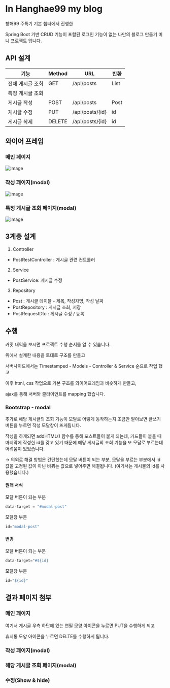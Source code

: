 # In Hanghae99 my blog

항해99 주특기 기본 챕터에서 진행한

Spring Boot 기반 CRUD 기능이 포함된 로그인 기능이 없는 나만의 블로그 만들기 미니 프로젝트 입니다.

## API 설계

| 기능             | Method | URL             | 반환       |
| ---------------- | ------ | --------------- | ---------- |
| 전체 게시글 조회 | GET    | /api/posts      | List<Post> |
| 특정 게시글 조회 |        |                 |            |
| 게시글 작성      | POST   | /api/posts      | Post       |
| 게시글 수정      | PUT    | /api/posts/{id} | id         |
| 게시글 삭제      | DELETE | /api/posts/{id} | id         |

## 와이어 프레임
### 메인 페이지
![image](https://user-images.githubusercontent.com/53491653/111947356-a5b13300-8b20-11eb-9f31-419ed4062958.png)
### 작성 페이지(modal)
![image](https://user-images.githubusercontent.com/53491653/111947393-bc578a00-8b20-11eb-95ca-eb9a29304623.png)
### 특정 게시글 조회 페이지(modal)
![image](https://user-images.githubusercontent.com/53491653/111947420-cbd6d300-8b20-11eb-99a0-9c164ceccd23.png)


## 3계층 설계

1. Controller

- PostRestController : 게시글 관련 컨트롤러

2. Service

- PostService: 게시글 수정

3. Repository

- Post : 게시글 테이블 - 제목, 작성자명, 작성 날짜
- PostRepository : 게시글 조회, 저장
- PostRequestDto : 게시글 수정 / 등록




## 수행

커밋 내역을 보시면 프로젝트 수행 순서를 알 수 있습니다.

위에서 설계한 내용을 토대로 구조를 만들고

서버사이드에서는 Timestamped - Models - Controller & Service 순으로 작업 했고

이후 html, css 작업으로 기본 구조를 와이어프레임과 비슷하게 만들고,

ajax를 통해 서버와 클라이언트를 mapping 했습니다.



### Bootstrap - modal

추가로 해당 게시글의 조회 기능이 모달로 어떻게 동작하는지 조금만 알아보면 글쓰기 버튼을 누르면 작성 모달창이 뜨게됩니다. 

작성을 하게되면 addHTML() 함수를 통해 포스트들이 붙게 되는데, 카드들이 붙을 때 마지막에 작성한 id를 갖고 있기 때문에 해당 게시글의 조회 기능을 또 모달로 부르는데 어려움이 있었습니다.

→ 의외로 해결 방법은 간단했는데 모달 버튼이 되는 부분, 모달을 부르는 부분에서  id 값을 고정된 값이 아닌 바뀌는 값으로 넣어주면 해결됩니다. (여기서는 게시물의 id를 사용했습니다.)

#### 원래 서식

모달 버튼이 되는 부분

```jsx
data-target = "#modal-post"
```

모달창 부분

```jsx
id="modal-post"
```

#### 변경

모달 버튼이 되는 부분

```jsx
data-target="#${id}
```

모달창 부분

```jsx
id="${id}"
```



## 결과 페이지 첨부

### 메인 페이지



여기서 게시글 우측 하단에 있는 연필 모양 아이콘을 누르면 PUT을 수행하게 되고

휴지통 모양 아이콘을 누르면 DELTE를 수행하게 됩니다.

### 작성 페이지(modal)



### 해당 게시글 조회 페이지(modal)



### 수정(Show & hide)

